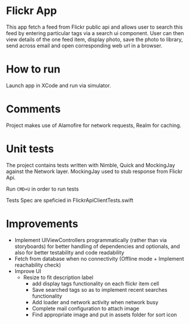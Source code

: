 # Flickr App

This app fetch a feed from Flickr public api and allows user to search this feed by entering particular tags via a search ui component.
User can then view details of the one feed item, display photo, save the photo to library, send across email and open corresponding web url in
a browser.

# How to run

Launch app in XCode and run via simulator.

# Comments

Project makes use of Alamofire for network requests, Realm for caching.


# Unit tests

The project contains tests written with Nimble, Quick and MockingJay against the Network layer. MockingJay used to stub response from Flickr Api.

Run `CMD+U` in order to run tests

Tests Spec are speficied in FlickrApiClientTests.swift

# Improvements
- Implement UIViewControllers programmatically (rather than via storyboards) for better handling of dependencies and optionals, and also for better testability and code readability
- Fetch from database when no connectivity (Offline mode + Implement reachability check)
- Improve UI
  - Resize to fit description label
	- add display tags functionality on each flickr item cell
	- Save searched tags so as to implement recent searches functionality
	- Add loader and network activity when network busy
	- Complete mail configuration to attach image
	- Find appropriate image and put in assets folder for sort icon
	
